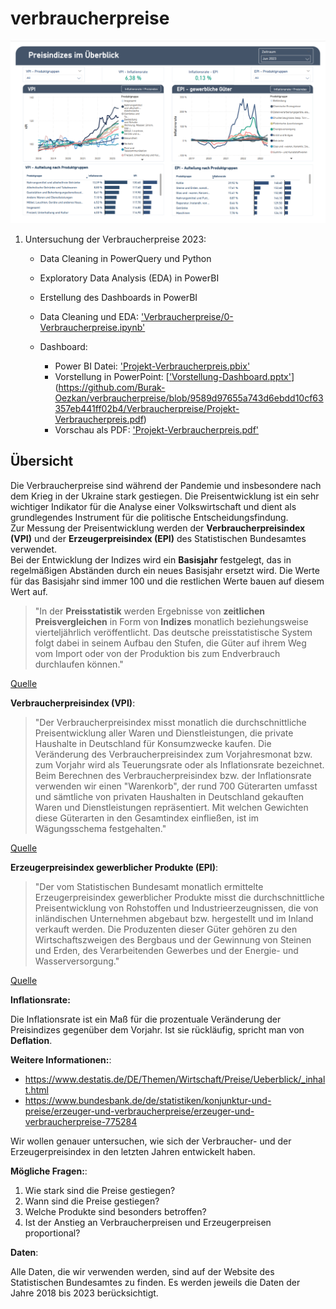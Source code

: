 # verbraucherpreise

![Dashboard über die Entwicklung der Verbraucherpreise](https://github.com/Burak-Oezkan/verbraucherpreise/blob/main/Verbraucherpreise/Bilder/4-1-Dashboard.png)
1. Untersuchung der Verbraucherpreise 2023:
    * Data Cleaning in PowerQuery und Python 
    * Exploratory Data Analysis (EDA) in PowerBI
    * Erstellung des Dashboards in PowerBI

    * Data Cleaning und EDA: ['Verbraucherpreise/0-Verbraucherpreise.ipynb'](https://github.com/Burak-Oezkan/verbraucherpreise/blob/9589d97655a743d6ebdd10cf63357eb441ff02b4/Verbraucherpreise/0-Verbraucherpreise.ipynb)
    * Dashboard:
        * Power BI Datei: ['Projekt-Verbraucherpreis.pbix'](https://github.com/Burak-Oezkan/verbraucherpreise/blob/9589d97655a743d6ebdd10cf63357eb441ff02b4/Verbraucherpreise/Projekt-Verbraucherpreis.pbix)
        * Vorstellung in PowerPoint: [['Vorstellung-Dashboard.pptx'](https://github.com/Burak-Oezkan/verbraucherpreise/blob/9589d97655a743d6ebdd10cf63357eb441ff02b4/Verbraucherpreise/Vorstellung-Dashboard.pptx)](https://github.com/Burak-Oezkan/verbraucherpreise/blob/9589d97655a743d6ebdd10cf63357eb441ff02b4/Verbraucherpreise/Projekt-Verbraucherpreis.pdf)
        * Vorschau als PDF: ['Projekt-Verbraucherpreis.pdf'](https://github.com/Burak-Oezkan/verbraucherpreise/blob/9589d97655a743d6ebdd10cf63357eb441ff02b4/Verbraucherpreise/Vorstellung-Dashboard.pptx)

## Übersicht

Die Verbraucherpreise sind während der Pandemie und insbesondere nach dem Krieg in der Ukraine stark gestiegen. Die Preisentwicklung ist ein sehr wichtiger Indikator für die Analyse einer Volkswirtschaft und dient als grundlegendes Instrument für die politische Entscheidungsfindung.  
Zur Messung der Preisentwicklung werden der **Verbraucherpreisindex (VPI)** und der **Erzeugerpreisindex (EPI)** des Statistischen Bundesamtes verwendet.  
Bei der Entwicklung der Indizes wird ein **Basisjahr** festgelegt, das in regelmäßigen Abständen durch ein neues Basisjahr ersetzt wird. Die Werte für das Basisjahr sind immer 100 und die restlichen Werte bauen auf diesem Wert auf.  

> "In der **Preisstatistik** werden Ergebnisse von **zeitlichen Preisvergleichen** in Form von **Indizes** monatlich beziehungsweise vierteljährlich veröffentlicht. Das deutsche preisstatistische System folgt dabei in seinem Aufbau den Stufen, die Güter auf ihrem Weg vom Import oder von der Produktion bis zum Endverbrauch durchlaufen können."  

[Quelle](https://www.destatis.de/DE/Themen/Wirtschaft/Preise/Ueberblick/einfuehrung.html?nn=467346)

**Verbraucherpreisindex (VPI)**:  
> "Der Verbraucherpreisindex misst monatlich die durchschnittliche Preisentwicklung aller Waren und Dienstleistungen, die private Haushalte in Deutschland für Konsumzwecke kaufen. Die Veränderung des Verbraucherpreisindex zum Vorjahresmonat bzw. zum Vorjahr wird als Teuerungsrate oder als Inflationsrate bezeichnet.
Beim Berechnen des Verbraucherpreisindex bzw. der Inflationsrate verwenden wir einen "Warenkorb", der rund 700 Güterarten umfasst und sämtliche von privaten Haushalten in Deutschland gekauften Waren und Dienstleistungen repräsentiert. Mit welchen Gewichten diese Güterarten in den Gesamtindex einfließen, ist im Wägungsschema festgehalten."

[Quelle](https://www.destatis.de/DE/Themen/Wirtschaft/Preise/Verbraucherpreisindex/_inhalt.html)

**Erzeugerpreisindex gewerblicher Produkte (EPI)**:

>"Der vom Statistischen Bundesamt monatlich ermittelte Erzeugerpreisindex gewerblicher Produkte misst die durchschnittliche Preisentwicklung von Rohstoffen und Industrieerzeugnissen, die von inländischen Unternehmen abgebaut bzw. hergestellt und im Inland verkauft werden. Die Produzenten dieser Güter gehören zu den Wirtschaftszweigen des Bergbaus und der Gewinnung von Steinen und Erden, des Verarbeitenden Gewerbes und der Energie- und Wasserversorgung."

[Quelle](https://www.bundesbank.de/de/statistiken/konjunktur-und-preise/erzeuger-und-verbraucherpreise/erzeuger-und-verbraucherpreise-775284)

**Inflationsrate:**

Die Inflationsrate ist ein Maß für die prozentuale Veränderung der Preisindizes gegenüber dem Vorjahr. Ist sie rückläufig, spricht man von **Deflation**.

**Weitere Informationen:**:

* https://www.destatis.de/DE/Themen/Wirtschaft/Preise/Ueberblick/_inhalt.html
* https://www.bundesbank.de/de/statistiken/konjunktur-und-preise/erzeuger-und-verbraucherpreise/erzeuger-und-verbraucherpreise-775284

Wir wollen genauer untersuchen, wie sich der Verbraucher- und der Erzeugerpreisindex in den letzten Jahren entwickelt haben.  

**Mögliche Fragen:**:

1. Wie stark sind die Preise gestiegen?
2. Wann sind die Preise gestiegen?
3. Welche Produkte sind besonders betroffen?
4. Ist der Anstieg an Verbraucherpreisen und Erzeugerpreisen proportional?

**Daten**:

Alle Daten, die wir verwenden werden, sind auf der Website des Statistischen Bundesamtes zu finden. Es werden jeweils die Daten der Jahre 2018 bis 2023 berücksichtigt.
